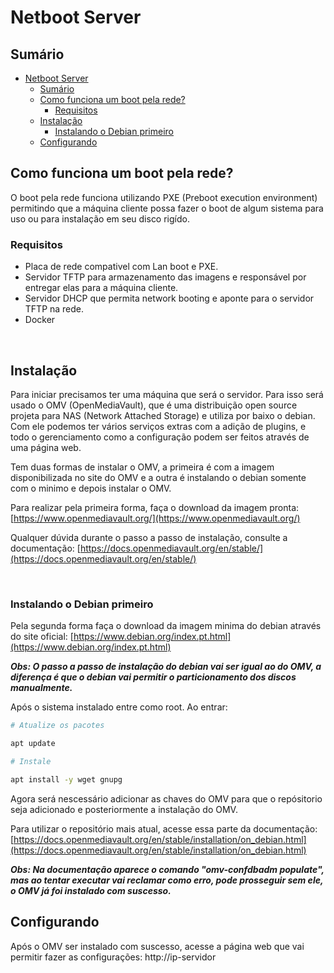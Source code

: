 # Netboot Server

## Sumário

- [Netboot Server](#netboot-server)
  - [Sumário](#sumário)
  - [Como funciona um boot pela rede?](#como-funciona-um-boot-pela-rede)
    - [Requisitos](#requisitos)
  - [Instalação](#instalação)
    - [Instalando o Debian primeiro](#instalando-o-debian-primeiro)
  - [Configurando](#configurando)

## Como funciona um boot pela rede?

O boot pela rede funciona utilizando PXE (Preboot execution environment) permitindo que a máquina cliente possa fazer o boot de algum sistema para uso ou para instalação em seu disco rigído.

### Requisitos

- Placa de rede compativel com Lan boot e PXE.
- Servidor TFTP para armazenamento das imagens e responsável por entregar elas para a máquina cliente.
- Servidor DHCP que permita network booting e aponte para o servidor TFTP na rede.
- Docker

<br> 

## Instalação

Para iniciar precisamos ter uma máquina que será o servidor. Para isso será usado o OMV (OpenMediaVault), que é uma distribuição open source projeta para NAS (Network Attached Storage) e utiliza por baixo o debian. Com ele podemos ter vários serviços extras com a adição de plugins, e todo o gerenciamento como a configuração podem ser feitos através de uma página web.

Tem duas formas de instalar o OMV, a primeira é com a imagem disponibilizada no site do OMV e a outra é instalando o debian somente com o minimo e depois instalar o OMV.

Para realizar pela primeira forma, faça o download da imagem pronta: [https://www.openmediavault.org/](https://www.openmediavault.org/)

Qualquer dúvida durante o passo a passo de instalação, consulte a documentação: [https://docs.openmediavault.org/en/stable/](https://docs.openmediavault.org/en/stable/)

<br>

### Instalando o Debian primeiro

Pela segunda forma faça o download da imagem minima do debian através do site oficial: [https://www.debian.org/index.pt.html](https://www.debian.org/index.pt.html)

***Obs: O passo a passo de instalação do debian vai ser igual ao do OMV, a diferença é que o debian vai permitir o particionamento dos discos manualmente.***

Após o sistema instalado entre como root. Ao entrar:

```bash 
# Atualize os pacotes

apt update

# Instale 

apt install -y wget gnupg
```

Agora será nescessário adicionar as chaves do OMV para que o repósitorio seja adicionado e posteriormente a instalação do OMV.

Para utilizar o repositório mais atual, acesse essa parte da documentação: [https://docs.openmediavault.org/en/stable/installation/on_debian.html](https://docs.openmediavault.org/en/stable/installation/on_debian.html)

***Obs: Na documentação aparece o comando "omv-confdbadm populate", mas ao tentar executar vai reclamar como erro, pode prosseguir sem ele, o OMV já foi instalado com suscesso.***

## Configurando

Após o OMV ser instalado com suscesso, acesse a página web que vai permitir fazer as configurações: http://ip-servidor
